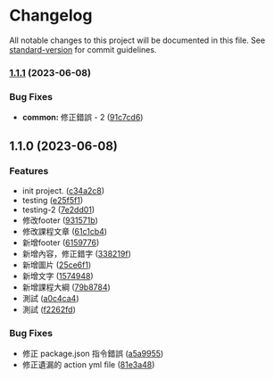 # Changelog

All notable changes to this project will be documented in this file. See [standard-version](https://github.com/conventional-changelog/standard-version) for commit guidelines.

### [1.1.1](https://github.com/HSNM2/git-tutorial/compare/v1.1.0...v1.1.1) (2023-06-08)


### Bug Fixes

* **common:** 修正錯誤 - 2 ([91c7cd6](https://github.com/HSNM2/git-tutorial/commit/91c7cd63b5302ae3d8a200fdbc9e45549699f5c7))

## 1.1.0 (2023-06-08)


### Features

* init project. ([c34a2c8](https://github.com/HSNM2/git-tutorial/commit/c34a2c865be598c2e0b5c46651635c19b26c16c3))
* testing ([e25f5f1](https://github.com/HSNM2/git-tutorial/commit/e25f5f129fe18b71deb9267b058e808dd28c3847))
* testing-2 ([7e2dd01](https://github.com/HSNM2/git-tutorial/commit/7e2dd014a8d27e0d90d55ae724e8b2fdd7f75c76))
* 修改footer ([931571b](https://github.com/HSNM2/git-tutorial/commit/931571b08754eaa385da2995cf75b0bc67496ad8))
* 修改課程文章 ([61c1cb4](https://github.com/HSNM2/git-tutorial/commit/61c1cb4978ab7aa6f9f26d8b64ddbc14aab50c19))
* 新增footer ([6159776](https://github.com/HSNM2/git-tutorial/commit/61597763de62766c04235e9fce652b043fb6a4bb))
* 新增內容，修正錯字 ([338219f](https://github.com/HSNM2/git-tutorial/commit/338219f87e64eb71f8b704445fd9b1a112613460))
* 新增圖片 ([25ce6f1](https://github.com/HSNM2/git-tutorial/commit/25ce6f199d76d021772c6757378226d85708fe08))
* 新增文字 ([1574948](https://github.com/HSNM2/git-tutorial/commit/1574948fb1b244edbc01fe2c6201490e189f1732))
* 新增課程大綱 ([79b8784](https://github.com/HSNM2/git-tutorial/commit/79b87841ff9640573af638e27a4fe542bb189e37))
* 測試 ([a0c4ca4](https://github.com/HSNM2/git-tutorial/commit/a0c4ca4757c13080726eaead20387f84253f97b9))
* 測試 ([f2262fd](https://github.com/HSNM2/git-tutorial/commit/f2262fd48dc62932ad5ebd9fd295f9d210ace3cb))


### Bug Fixes

* 修正 package.json 指令錯誤 ([a5a9955](https://github.com/HSNM2/git-tutorial/commit/a5a99552c537b92e5a3cd088401b705eaddbcda4))
* 修正遺漏的 action yml file ([81e3a48](https://github.com/HSNM2/git-tutorial/commit/81e3a48f64f4ccc632918eb72f808892557f4272))
